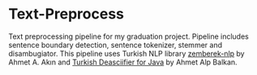 # Text-Preprocess
Text preprocessing pipeline for my graduation project. Pipeline includes sentence boundary detection, sentence tokenizer, stemmer and disambugiator. This pipeline uses Turkish NLP library [zemberek-nlp](https://github.com/ahmetaa/zemberek-nlp) by Ahmet A. Akın and [Turkish Deasciifier for Java](https://github.com/ahmetb/turkish-deasciifier-java) by Ahmet Alp Balkan.
